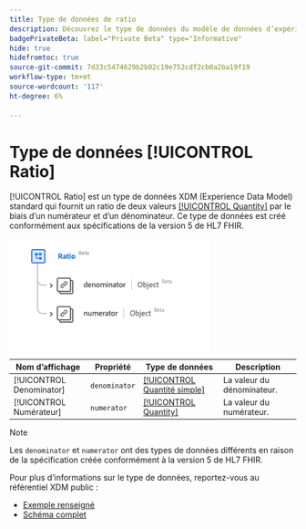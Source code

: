 ```yaml
---
title: Type de données de ratio
description: Découvrez le type de données du modèle de données d’expérience de ratio (XDM).
badgePrivateBeta: label="Private Beta" type="Informative"
hide: true
hidefromtoc: true
source-git-commit: 7d33c5474629b2b02c19e752cdf2cb0a2ba19f19
workflow-type: tm+mt
source-wordcount: '117'
ht-degree: 6%

---
```


# Type de données [!UICONTROL Ratio]

[!UICONTROL Ratio] est un type de données XDM (Experience Data Model) standard qui fournit un ratio de deux valeurs [[!UICONTROL Quantity]](../healthcare/quantity.md) par le biais d’un numérateur et d’un dénominateur. Ce type de données est créé conformément aux spécifications de la version 5 de HL7 FHIR.

![Structure de type de données de ratio](../../images/data-types/healthcare/ratio.png)

| Nom d’affichage | Propriété | Type de données | Description |
| --- | --- | --- | --- |
| [!UICONTROL Denominator] | `denominator` | [[!UICONTROL Quantité simple]](../healthcare/simple-quantity.md) | La valeur du dénominateur. |
| [!UICONTROL Numérateur] | `numerator` | [[!UICONTROL Quantity]](../healthcare/quantity.md) | La valeur du numérateur. |

>[!NOTE]
>
> Les `denominator` et `numerator` ont des types de données différents en raison de la spécification créée conformément à la version 5 de HL7 FHIR.

Pour plus d’informations sur le type de données, reportez-vous au référentiel XDM public :

* [Exemple renseigné](https://github.com/adobe/xdm/blob/master/extensions/industry/healthcare/fhir/datatypes/ratio.example.1.json)
* [Schéma complet](https://github.com/adobe/xdm/blob/master/extensions/industry/healthcare/fhir/datatypes/ratio.schema.json)

